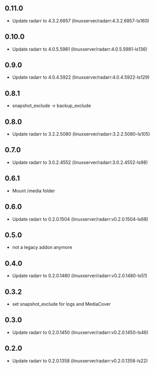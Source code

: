 ## 0.11.0

 - Update radarr to 4.3.2.6857 (linuxserver/radarr:4.3.2.6857-ls160)

## 0.10.0

 - Update radarr to 4.0.5.5981 (linuxserver/radarr:4.0.5.5981-ls136)

## 0.9.0

 - Update radarr to 4.0.4.5922 (linuxserver/radarr:4.0.4.5922-ls129)

## 0.8.1
 - snapshot_exclude -> backup_exclude

## 0.8.0

 - Update radarr to 3.2.2.5080 (linuxserver/radarr:3.2.2.5080-ls105)

## 0.7.0

 - Update radarr to 3.0.2.4552 (linuxserver/radarr:3.0.2.4552-ls98)

## 0.6.1

 - Mount /media folder

## 0.6.0

 - Update radarr to 0.2.0.1504 (linuxserver/radarr:v0.2.0.1504-ls68)

## 0.5.0

 - not a legacy addon anymore
 
 ## 0.4.0

 - Update radarr to 0.2.0.1480 (linuxserver/radarr:v0.2.0.1480-ls51)

## 0.3.2

 - set snapshot_exclude for logs and MediaCover

## 0.3.0

 - Update radarr to 0.2.0.1450 (linuxserver/radarr:v0.2.0.1450-ls46)

## 0.2.0

 - Update radarr to 0.2.0.1358 (linuxserver/radarr:v0.2.0.1358-ls22)